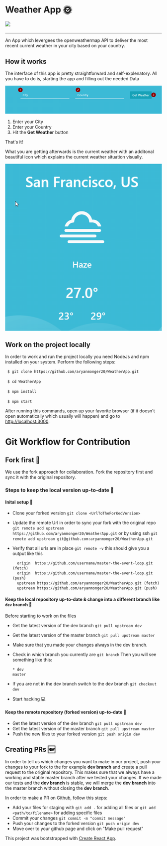# Weather App 🌞


#### [![](https://img.shields.io/badge/REACT%20%20WEB%20APP%20PROJECT-WeatherApp-ffa100?style=for-the-badge&logo=REACT)](https://github.com/aryanmonger20/WeatherApp)

__________________________________________

An App which levergees the openweathermap API to deliver the most recent current weather in your city based on your country.

## How it works

The interface of this app is pretty straightforward and self-explenatory. All you have to do is, starting the app and filling out the needed Data

<p align="center">
 <img src="public/assets/readme/screen1.png" alt="ui_start"/>
</p>

1) Enter your City
2) Enter your Country
3) Hit the **Get Weather** button

That's it!

What you are getting afterwards is the current weather with an additonal beautiful icon which explains the current weather situation visually.

<p align="center">
 <img src="public/assets/readme/screen2.png" alt="ui_start_result"/>
</p>

## Work on the project locally

In order to work and run the project locally you need NodeJs and npm installed on your system.
Perform the following steps:

```
 $ git clone https://github.com/aryanmonger20/WeatherApp.git

 $ cd WeatherApp

 $ npm install

 $ npm start
```

After running this commands, open up your favorite browser (if it doesn't open automatically which usually will happen) and go to [http://localhost:3000](http://localhost:3000).



# Git Workflow for Contribution

## Fork first 🍴

We use the fork approach for collaboration. Fork the repository first and sync it with the original repository.

### Steps to keep the local version up-to-date 🔄

#### Inital setup 🛫

- Clone your forked version
  `git clone <UrlToTheForKedVersion>`

- Update the remote Url in order to sync your fork with the original repo
  `git remote add upstream https://github.com/aryanmonger20/WeatherApp.git`
  or by using ssh
  `git remote add upstream git@github.com:aryanmonger20/WeatherApp.git`
- Verify that all urls are in place
  `git remote -v`
  this should give you a output like this
  ```
    origin  https://github.com/username/master-the-event-loop.git (fetch)
    origin  https://github.com/username/master-the-event-loop.git (push)
    upstream https://github.com/aryanmonger20/WeatherApp.git (fetch)
    upstream https://github.com/aryanmonger20/WeatherApp.git (push)
  ```

#### Keep the local repository up-to-date & change into a different branch like `dev` branch 🔄

Before starting to work on the files

- Get the latest version of the dev branch
  `git pull upstream dev`
- Get the latest version of the master branch
  `git pull upstream master`
- Make sure that you made your changes always in the dev branch.
- Check in which branch you currently are
  `git branch`
  Then you will see something like this:

  ```
  * dev
  master
  ```
- If you are not in the dev branch switch to the dev branch
  `git checkout dev`
- Start hacking 💻

#### Keep the remote repository (forked version) up-to-date 🔄

- Get the latest version of the dev branch
  `git pull upstream dev`
- Get the latest version of the master branch
  `git pull upstream master`
- Push the new files to your forked version
  `git push origin dev`

## Creating PRs 🆕

In order to tell us which changes you want to make in our project, push your changes to your fork to the for example **dev branch** and create a pull request to the original repository. This makes sure that we always have a working and stable master branch after we tested your changes.
If we made our tests and the **dev branch** is stable, we will merge the **dev branch** into the master branch without closing the **dev branch**.

In order to make a PR on Github, follow this steps:

- Add your files for staging with
  `git add .` for adding all files or
  `git add <path/to/filename>` for adding specific files
- Commit your changes
  `git commit -m "commit message"`
- Push your changes to the forked version
  `git push origin dev`
- Move over to your github page and click on "Make pull request"

This project was bootstrapped with [Create React App](https://github.com/facebook/create-react-app).
